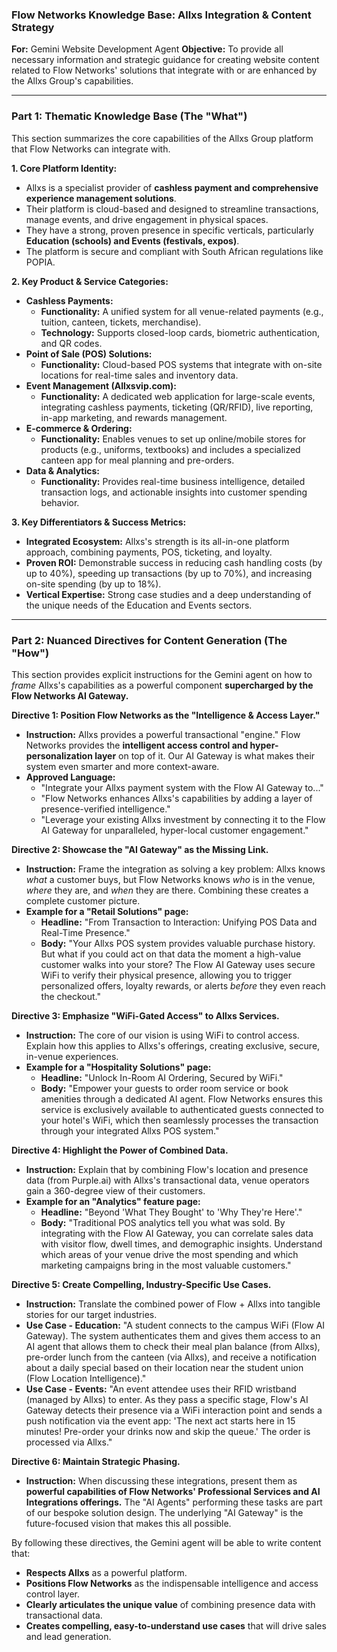 ### **Flow Networks Knowledge Base: Allxs Integration & Content Strategy**

**For:** Gemini Website Development Agent
**Objective:** To provide all necessary information and strategic guidance for creating website content related to Flow Networks' solutions that integrate with or are enhanced by the Allxs Group's capabilities.

---

### **Part 1: Thematic Knowledge Base (The "What")**

This section summarizes the core capabilities of the Allxs Group platform that Flow Networks can integrate with.

**1. Core Platform Identity:**
*   Allxs is a specialist provider of **cashless payment and comprehensive experience management solutions**.
*   Their platform is cloud-based and designed to streamline transactions, manage events, and drive engagement in physical spaces.
*   They have a strong, proven presence in specific verticals, particularly **Education (schools) and Events (festivals, expos)**.
*   The platform is secure and compliant with South African regulations like POPIA.

**2. Key Product & Service Categories:**
*   **Cashless Payments:**
    *   **Functionality:** A unified system for all venue-related payments (e.g., tuition, canteen, tickets, merchandise).
    *   **Technology:** Supports closed-loop cards, biometric authentication, and QR codes.
*   **Point of Sale (POS) Solutions:**
    *   **Functionality:** Cloud-based POS systems that integrate with on-site locations for real-time sales and inventory data.
*   **Event Management (Allxsvip.com):**
    *   **Functionality:** A dedicated web application for large-scale events, integrating cashless payments, ticketing (QR/RFID), live reporting, in-app marketing, and rewards management.
*   **E-commerce & Ordering:**
    *   **Functionality:** Enables venues to set up online/mobile stores for products (e.g., uniforms, textbooks) and includes a specialized canteen app for meal planning and pre-orders.
*   **Data & Analytics:**
    *   **Functionality:** Provides real-time business intelligence, detailed transaction logs, and actionable insights into customer spending behavior.

**3. Key Differentiators & Success Metrics:**
*   **Integrated Ecosystem:** Allxs's strength is its all-in-one platform approach, combining payments, POS, ticketing, and loyalty.
*   **Proven ROI:** Demonstrable success in reducing cash handling costs (by up to 40%), speeding up transactions (by up to 70%), and increasing on-site spending (by up to 18%).
*   **Vertical Expertise:** Strong case studies and a deep understanding of the unique needs of the Education and Events sectors.

---

### **Part 2: Nuanced Directives for Content Generation (The "How")**

This section provides explicit instructions for the Gemini agent on how to *frame* Allxs's capabilities as a powerful component **supercharged by the Flow Networks AI Gateway.**

**Directive 1: Position Flow Networks as the "Intelligence & Access Layer."**
*   **Instruction:** Allxs provides a powerful transactional "engine." Flow Networks provides the **intelligent access control and hyper-personalization layer** on top of it. Our AI Gateway is what makes their system even smarter and more context-aware.
*   **Approved Language:**
    *   "Integrate your Allxs payment system with the Flow AI Gateway to..."
    *   "Flow Networks enhances Allxs's capabilities by adding a layer of presence-verified intelligence."
    *   "Leverage your existing Allxs investment by connecting it to the Flow AI Gateway for unparalleled, hyper-local customer engagement."

**Directive 2: Showcase the "AI Gateway" as the Missing Link.**
*   **Instruction:** Frame the integration as solving a key problem: Allxs knows *what* a customer buys, but Flow Networks knows *who* is in the venue, *where* they are, and *when* they are there. Combining these creates a complete customer picture.
*   **Example for a "Retail Solutions" page:**
    *   **Headline:** "From Transaction to Interaction: Unifying POS Data and Real-Time Presence."
    *   **Body:** "Your Allxs POS system provides valuable purchase history. But what if you could act on that data the moment a high-value customer walks into your store? The Flow AI Gateway uses secure WiFi to verify their physical presence, allowing you to trigger personalized offers, loyalty rewards, or alerts *before* they even reach the checkout."

**Directive 3: Emphasize "WiFi-Gated Access" to Allxs Services.**
*   **Instruction:** The core of our vision is using WiFi to control access. Explain how this applies to Allxs's offerings, creating exclusive, secure, in-venue experiences.
*   **Example for a "Hospitality Solutions" page:**
    *   **Headline:** "Unlock In-Room AI Ordering, Secured by WiFi."
    *   **Body:** "Empower your guests to order room service or book amenities through a dedicated AI agent. Flow Networks ensures this service is exclusively available to authenticated guests connected to your hotel's WiFi, which then seamlessly processes the transaction through your integrated Allxs POS system."

**Directive 4: Highlight the Power of Combined Data.**
*   **Instruction:** Explain that by combining Flow's location and presence data (from Purple.ai) with Allxs's transactional data, venue operators gain a 360-degree view of their customers.
*   **Example for an "Analytics" feature page:**
    *   **Headline:** "Beyond 'What They Bought' to 'Why They're Here'."
    *   **Body:** "Traditional POS analytics tell you what was sold. By integrating with the Flow AI Gateway, you can correlate sales data with visitor flow, dwell times, and demographic insights. Understand which areas of your venue drive the most spending and which marketing campaigns bring in the most valuable customers."

**Directive 5: Create Compelling, Industry-Specific Use Cases.**
*   **Instruction:** Translate the combined power of Flow + Allxs into tangible stories for our target industries.
*   **Use Case - Education:** "A student connects to the campus WiFi (Flow AI Gateway). The system authenticates them and gives them access to an AI agent that allows them to check their meal plan balance (from Allxs), pre-order lunch from the canteen (via Allxs), and receive a notification about a daily special based on their location near the student union (Flow Location Intelligence)."
*   **Use Case - Events:** "An event attendee uses their RFID wristband (managed by Allxs) to enter. As they pass a specific stage, Flow's AI Gateway detects their presence via a WiFi interaction point and sends a push notification via the event app: 'The next act starts here in 15 minutes! Pre-order your drinks now and skip the queue.' The order is processed via Allxs."

**Directive 6: Maintain Strategic Phasing.**
*   **Instruction:** When discussing these integrations, present them as **powerful capabilities of Flow Networks' Professional Services and AI Integrations offerings.** The "AI Agents" performing these tasks are part of our bespoke solution design. The underlying "AI Gateway" is the future-focused vision that makes this all possible.

By following these directives, the Gemini agent will be able to write content that:
*   **Respects Allxs** as a powerful platform.
*   **Positions Flow Networks** as the indispensable intelligence and access control layer.
*   **Clearly articulates the unique value** of combining presence data with transactional data.
*   **Creates compelling, easy-to-understand use cases** that will drive sales and lead generation.